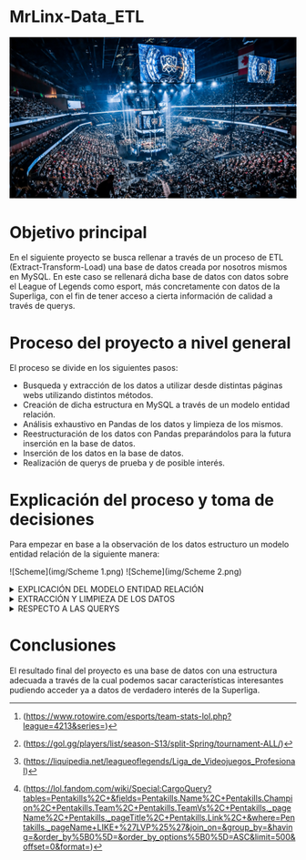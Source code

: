 # MrLinx-Data_ETL

![Stadium](img/estadio.png)



# Objetivo principal

En el siguiente proyecto se busca rellenar a través de un proceso de ETL (Extract-Transform-Load) una base de datos creada por nosotros mismos en MySQL. En este caso se rellenará dicha base de datos con datos sobre el League of Legends como esport, más concretamente con datos de la Superliga, con el fin de tener acceso a cierta información de calidad a través de querys.

# Proceso del proyecto a nivel general

El proceso se divide en los siguientes pasos:

- Busqueda y extracción de los datos a utilizar desde distintas páginas webs utilizando distintos métodos.
- Creación de dicha estructura en MySQL a través de un modelo entidad relación.
- Análisis exhaustivo en Pandas de los datos y limpieza de los mismos.
- Reestructuración de los datos con Pandas preparándolos para la futura inserción en la base de datos. 
- Inserción de los datos en la base de datos.
- Realización de querys de prueba y de posible interés.


# Explicación del proceso y toma de decisiones

Para empezar en base a la observación de los datos estructuro un modelo entidad relación de la siguiente manera:

![Scheme](img/Scheme 1.png)
![Scheme](img/Scheme 2.png)

<details>
<summary>EXPLICACIÓN DEL MODELO ENTIDAD RELACIÓN</summary>


Explicando las distintas tablas y sus relaciones:
    
* Para empezar tenemos la tabla players con cada jugador del que tenemos datos y la media de sus datos acumulados a lo largo de su carrera en Superliga.
* Esta se relaciona con champs, tabla que contiene los datos globales en su carrera en Superliga con cada campeón utilizado. Esta también se relaciona con champs_global la cual es el equivalente de players a los campeones, con los datos globales de los campeones en la Superliga.
* Players también se relaciona a través de una relación one to many con hist-players, tabla que almacena los datos de todos los jugadores desglosados por temporada.
* Hist-players se relaciona con hist_champs la cual representa los datos del historico de los jugadores con los campeones usados esa temporada. Esta última también se relaciona con champs_global para sacar el campeón al que se refiere. 
* Ambas se relacionan a su vez con la tabla splits la cual ubica en que temporada se encuentran. 
* Por último se relaciona con una relación nuevamente one to many con la tabla teams, la cual almacena los equipos de Superliga a los que se ha tenido registro, señalando a que equipo pertenecían dichos jugadores en dicho momento del tiempo.
* Lo mismo pasa con la tabla games_players la cual contiene los datos de las estadísticas de cada jugador en cada partido. Esta se relaciona con teams, con split, con players y con champs_global para rellenar los datos.
* Games_teams representa estos mismos partidos pero con los datos de los equipos por partido así como que jugadores participaban en dichos partidos. Tiene las mismas relaciones que la anterior mencionada games_players aunque forma distinta por razones obvias.
* Teams por su lado se relaciona con leagues, la cual almacenará por el momento un único dato introducido a mano, el de la Superliga.
* También se relaciona con winners, tabla a la que atribuye dos foreing keys pues en esta se almacena el ganador de cada split (la tabla winners también se relaciona con la tabla splits) y el subcampeón de dichos splits.
* Por último existe también un hist_teams con el histórico de los equipos por temporada el cual se relaciona con teams y split. 
 

</details>

<details>
    
<summary>EXTRACCIÓN Y LIMPIEZA DE LOS DATOS</summary>
  
En cuanto a la extracción de los datos, inicialmente hemos estado usando métodos de scraping además de usar también un CSV proveniente de una web del género con los datos de los equipos[^1]. Para el scrapeo se ha programado una función con selenium que de forma automática substraía el nombre de los equipos y los jugadores que los integraban según el split y el año. También se ha utilizado en gran medida la función ".copy_clipboard()" de pandas con la que se han substraído los datos de los jugadores y de los ganadores de las temporadas (cada uno de los cuales venían de webs distintas)[^2][^3]. 

Finálmente encontramos la mayoría de los datos en una misma página con lo que decidimos operar desde esta. Con la función previamente mencionada hemos obtenido gracias a la API de Leaguepedia [^4] y sus cargoquerys prácticamente todos los datos de la Superliga a pesar de que hemos utilizado parte de la estructura y de los datos de la extracción anterior.  

En cuanto a la estructuración y limpieza de los datos, primeramente se han concatenado las tablas necesarias de modo que se finalizasen creando las tablas que más adelante se introducirán en SQL. Este proceso no ha sido inmediato al inicio de dicha limpieza pues algunas tablas dependían de cambios previos para realizar dicha creación.
  
Por otro lado se han conservado nulos en gran parte de los valores numéricos pues no se ha encontrado la forma de rellenarlos ni a 0, ya que no representaría un valor real en el dato y alteraría gravemente la percepción de la performance del jugador en particular, ni tampoco con la media,mediana o moda por la misma razón. De este modo se considera que conservar los nulos es lo más acercado a la realidad que es la finalidad de este proyecto queriendo ser lo más fieles a la realidad posibles. Eso no quita que si se hayan rellenado los posibles sacando ciertos datos o rellenando con desconocido la nacionalidad. También se han hecho más legibles múltiples datos (la misma nacionalidad siendo uno de ellos).
  
Por último se han trasladado y traducido allí donde correspondían las columnas que harían de conexión generando una relación dentro de SQL a modo de foreing keys.

[^1]: (https://www.rotowire.com/esports/team-stats-lol.php?league=4213&series=)
[^2]: (https://gol.gg/players/list/season-S13/split-Spring/tournament-ALL/)
[^3]: (https://liquipedia.net/leagueoflegends/Liga_de_Videojuegos_Profesional)
[^4]: (https://lol.fandom.com/wiki/Special:CargoQuery?tables=Pentakills%2C+&fields=Pentakills.Name%2C+Pentakills.Champion%2C+Pentakills.Team%2C+Pentakills.TeamVs%2C+Pentakills._pageName%2C+Pentakills._pageTitle%2C+Pentakills.Link%2C+&where=Pentakills._pageName+LIKE+%27LVP%25%27&join_on=&group_by=&having=&order_by%5B0%5D=&order_by_options%5B0%5D=ASC&limit=500&offset=0&format=)
</details>

<details>
<summary>RESPECTO A LAS QUERYS</summary>

Hemos optado por clasificar las querys en base a lo que refieran. Se dispone de datos de Jugador Vs Jugador, Jugador Vs Equipo, Equipo Vs Equipo, Jugador en solitario, Equipo en solitario y por campeones. Las querys que hemos desarrollado son las que imaginamos que más utilizaremos para sacar datos curiosos o de relevancia, pero las posibilidades son inmensas. 

</details>

# Conclusiones

El resultado final del proyecto es una base de datos con una estructura adecuada a través de la cual podemos sacar características interesantes pudiendo acceder ya a datos de verdadero interés de la Superliga.

